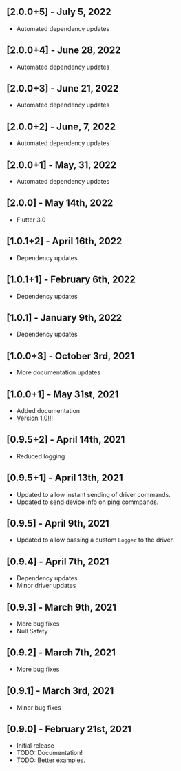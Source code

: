 ## [2.0.0+5] - July 5, 2022

* Automated dependency updates


## [2.0.0+4] - June 28, 2022

* Automated dependency updates


## [2.0.0+3] - June 21, 2022

* Automated dependency updates


## [2.0.0+2] - June, 7, 2022

* Automated dependency updates


## [2.0.0+1] - May, 31, 2022

* Automated dependency updates


## [2.0.0] - May 14th, 2022

* Flutter 3.0


## [1.0.1+2] - April 16th, 2022

* Dependency updates


## [1.0.1+1] - February 6th, 2022

* Dependency updates


## [1.0.1] - January 9th, 2022

* Dependency updates


## [1.0.0+3] - October 3rd, 2021

* More documentation updates


## [1.0.0+1] - May 31st, 2021

* Added documentation
* Version 1.0!!!


## [0.9.5+2] - April 14th, 2021

* Reduced logging


## [0.9.5+1] - April 13th, 2021

* Updated to allow instant sending of driver commands.
* Updated to send device info on ping commpands.


## [0.9.5] - April 9th, 2021

* Updated to allow passing a custom `Logger` to the driver.


## [0.9.4] - April 7th, 2021

* Dependency updates
* Minor driver updates


## [0.9.3] - March 9th, 2021

* More bug fixes
* Null Safety


## [0.9.2] - March 7th, 2021

* More bug fixes


## [0.9.1] - March 3rd, 2021

* Minor bug fixes


## [0.9.0] - February 21st, 2021

* Initial release
* TODO: Documentation!
* TODO: Better examples.





